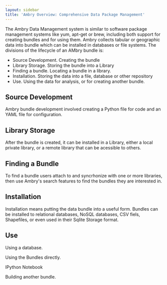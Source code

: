 ```yaml
---
layout: sidebar
title: 'Ambry Overview: Comprehensive Data Package Management'
---
```


The Ambry Data Management system is similar to software package management systems like yum, apt-get or brew, including both support for creating bundles and for using them. Ambry collects tabular or geographic data into bundle which can be installed in databases or file systems. The divisions of the lifecycle of an AMbry bundle is: 

* Source Development. Creating the bundle
* Library Storage. Storing the bundle into a Library
* Finding a bundle. Locating a bundle in a library. 
* Installation. Storing the data into a file, database or other repository
* Use. Using the data for analysis, or for creating another bundle. 

## Source Development

Ambry bundle development involved creating a Python file for code and an YAML file for configuration. 

## Library Storage

After the bundle is created, it can be installed in a Library, either a local private library, or a remote library that can be acessible to others. 

## Finding a Bundle

To find a bundle users attach to and syncrhonize with one or more libraries, then use Ambry's search features to find the bundles they are interested in. 

## Installation

Installation means putting the data bundle into a useful form. Bundles can be installed to relational databases, NoSQL databases, CSV fiels, Shapefiles, or even used in their Sqlite Storage format. 

## Use

Using a database. 

Using the Bundles directly. 

IPython Notebook

Building another bundle. 


